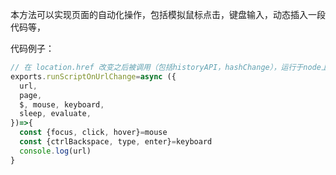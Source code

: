本方法可以实现页面的自动化操作，包括模拟鼠标点击，键盘输入，动态插入一段代码等，

代码例子：

```javascript
// 在 location.href 改变之后被调用（包括historyAPI，hashChange），运行于node上下文
exports.runScriptOnUrlChange=async ({
  url,
  page,
  $, mouse, keyboard,
  sleep, evaluate,
})=>{
  const {focus, click, hover}=mouse
  const {ctrlBackspace, type, enter}=keyboard
  console.log(url)
}
```